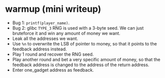 # warmup (mini writeup)

* Bug 1: `printf(player_name)`.
* Bug 2: glibc `TYPE_3` RNG is used with a 3-byte seed. We can just bruteforce
  it and win any amount of money we want.
* Leak all the addresses we want.
* Use `%n` to overwrite the LSB of pointer to money, so that it points to the
  feedback address instead.
* Play 1 round and recover the RNG seed.
* Play another round and bet a very specific amount of money, so that the
  feedback address is changed to the address of the return address.
* Enter one_gadget address as feedback.
